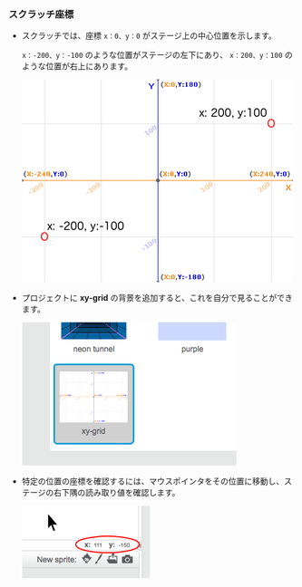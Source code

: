 ### スクラッチ座標

+ スクラッチでは、座標 `x：0、y：0` がステージ上の中心位置を示します。
    
    `x：-200、y：-100` のような位置がステージの左下にあり、 `x：200、y：100` のような位置が右上にあります。
    
    ![ステージの座標](images/coordinates-stage.png)

+ プロジェクトに **xy-grid** の背景を追加すると、これを自分で見ることができます。
    
    ![ステージの座標](images/coordinates-backdrop.png)

+ 特定の位置の座標を確認するには、マウスポインタをその位置に移動し、ステージの右下隅の読み取り値を確認します。
    
    ![座標の読み](images/coordinates-xy-example.png)